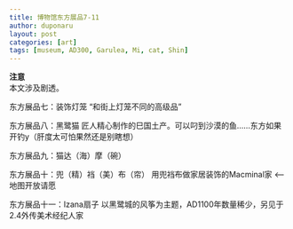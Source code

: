 ```yaml
---
title: 博物馆东方展品7-11 
author: duponaru
layout: post
categories: [art]
tags: [museum, AD300, Garulea, Mi, cat, Shin]
---
```


**注意**  
本文涉及剧透。   

东方展品七：装饰灯笼
“和街上灯笼不同的高级品”  
<span class="image centered"><img src="{{ '/assets/post_img/2020-03-15/lamp.png' | relative_url }}" alt="" /></span> 


东方展品八：黑鹭猫
匠人精心制作的巳国土产。可以叼到沙漠的鱼……东方如果开钓y（肝度太可怕果然还是别瞎想）    
<span class="image centered"><img src="{{ '/assets/post_img/2020-03-15/cat.png' | relative_url }}" alt="" /></span>   

东方展品九：猫达（海）摩（碗）  
<span class="image centered"><img src="{{ '/assets/post_img/2020-03-15/cat2.png' | relative_url }}" alt="" /></span>   

东方展品十：兜（精）裆（美）布（帘）
用兜裆布做家居装饰的Macminal家 <-- 地图开放请愿  
<span class="image centered"><img src="{{ '/assets/post_img/2020-03-15/cloth.png' | relative_url }}" alt="" /></span>   

东方展品十一：Izana扇子
以黑鹭城的风筝为主题，AD1100年数量稀少，另见于2.4外传美术经纪人家  
<span class="image centered"><img src="{{ '/assets/post_img/2020-03-15/fan.png' | relative_url }}" alt="" /></span>   

